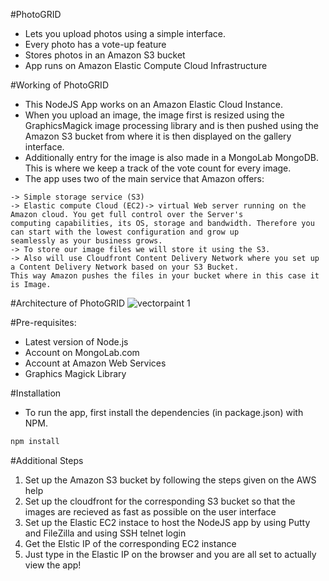 #PhotoGRID 

* Lets you upload photos using a simple interface.
* Every photo has a vote-up feature
* Stores photos in an Amazon S3 bucket
* App runs on Amazon Elastic Compute Cloud Infrastructure

#Working of PhotoGRID 
* This NodeJS App works on an Amazon Elastic Cloud Instance. 
* When you upload an image, the image first is resized using  the GraphicsMagick image processing library and is then pushed using the Amazon S3 bucket from where it is then displayed on the gallery interface. 
* Additionally entry for the image is also made in a MongoLab MongoDB. This is where we keep a track of the vote
count for every image. 
* The app uses two of the main service that Amazon offers:
```
-> Simple storage service (S3)
-> Elastic compute Cloud (EC2)-> virtual Web server running on the Amazon cloud. You get full control over the Server's 
computing capabilities, its OS, storage and bandwidth. Therefore you can start with the lowest configuration and grow up 
seamlessly as your business grows.
-> To store our image files we will store it using the S3.
-> Also will use Cloudfront Content Delivery Network where you set up a Content Delivery Network based on your S3 Bucket. 
This way Amazon pushes the files in your bucket where in this case it is Image. 
```
#Architecture of PhotoGRID
![vectorpaint 1](https://cloud.githubusercontent.com/assets/15076889/18156079/4104d998-6fc8-11e6-8c15-526a59f6cb6d.png)

#Pre-requisites:
* Latest version of Node.js 
* Account on MongoLab.com
* Account at Amazon Web Services
* Graphics Magick Library

#Installation
* To run the app, first install the dependencies (in package.json) with NPM.

```bash
npm install
``` 

#Additional Steps
1. Set up the Amazon S3 bucket by following the steps given on the AWS help
2. Set up the cloudfront for the corresponding S3 bucket so that the images are recieved as fast as possible on the user interface
3. Set up the Elastic EC2 instace to host the NodeJS app by using Putty and FileZilla and using SSH telnet login
4. Get the Elstic IP of the corresponding EC2 instance
5. Just type in the Elastic IP on the browser and you are all set to actually view the app!





